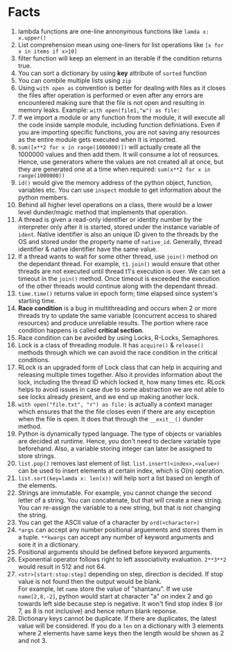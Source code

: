 # Facts

1. lambda functions are one-line annonymous functions like `lamda x: x.upper()`
2. List comprehension mean using one-liners for list operations like `[x for x in items if x>10]`
3. filter function will keep an element in an iterable if the condition returns true.
4. You can sort a dictionary by using **key** attribute of ``sorted`` function
5. You can combile multiple lists using `zip`
6. Using `with open as` convention is better for dealing with files as it closes the files after operation is performed or even after any errors are encountered making sure that the file is not open and resulting in memory leaks. Example: `with open(file1,"w") as file:`
7. If we import a module or any function from the module, it will execute all the code inside sample module, including function definiations. Even if you are importing specific functions, you are not saving any resources as the entire module gets executed when it is imported.
8. `sum([x**2 for x in range(1000000)])` will actually create all the 1000000 values and then add them. It will consume a lot of reosurces. Hence, use generators where the values are not created all at once, but they are generated one at a time when required: `sum(x**2 for x in range(1000000))`
9. `id()` would give the memory address of the python object, function, variables etc. You can use `inspect` module to get information about the python members.
10. Behind all higher level operations on a class, there would be a lower level dunder/magic method that implements that operation.
11. A thread is given a read-only identifier or identity number by the interpreter only after it is started, stored under the instance variable of `ident`. Native identifier is also an unique ID given to the threads by the OS and stored under the property name of `native_id`. Generally, thread identifier & native identifier have the same value.
12. If a thread wants to wait for some other thread, use `join()` method on the dependant thread. For example, `t1.join()` would ensure that other threads are not executed until thread t1's execution is over. We can set a timeout in the `join()` method. Once timeout is exceeded the execution of the other threads would continue along with the dependant thread.
13. `time.time()` returns value in epoch form; time elapsed since system's starting time.
14. **Race condition** is a bug in multithreading and occurs when 2 or more threads try to update the same variable (concurrent access to shared resources) and produce unreliable results. The portion where race condition happens is called **critical section**.
15. Race condition can be avoided by using Locks, R-Locks, Semaphores.
16. Lock is a class of threading module. It has `acquire()` & `release()` methods through which we can avoid the race condition in the critical conditions.
17. RLock is an upgraded form of Lock class that can help in acquiring and releasing multiple times together. Also it provides information about the lock, including the thread ID which locked it, how many times etc. RLock helps to avoid issues in case due to some abstraction we are not able to see locks already present, and we end up making another lock.
18. `with open("file.txt", "r") as file:` is actually a context manager which ensures that the the file closes even if there are any exception when the file is open. It does that through the `__exit__()` dunder method.
19. Python is dynamically typed language. The type of objects or variables are decided at runtime. Hence, you don't need to declare variable type beforehand. Also, a variable storing integer can later be assigned to store strings.
20. `list.pop()` removes last element of list. `list.insert(<index>,<value>)` can be used to insert elements at certain index, which is O(n) operation.
21. `list.sort(key=lamda x: len(x))` will help sort a list based on length of the elements.
22. Strings are immutable. For example, you cannot change the second letter of a string. You can concatenate, but that will create a new string. You can re-assign the variable to a new string, but that is not changing the string.
23. You can get the ASCII value of a character by `ord(<character>)`
24. `*args` can accept any number positional arguements and stores them in a tuple. `**kwargs` can accept any number of keyword arguments and sore it in a dictionary.
25. Positional arguments should be defined before keyword arguments.
26. Exponential operator follows right to left associativity evaluation. `2**3**2` would result in 512 and not 64.
27. `<str>[start:stop:step]` depending on step, direction is decided. If stop value is not found then the output would be blank. \
For example, let `name` store the value of "shantanu". If we use `name[2,8,-2]`, python would start at character "a" on index 2 and go towards left side because step is negative. It won't find stop index 8 (or 7, as 8 is not inclusive) and hence return blank reponse.
28. Dictionary keys cannot be duplicate. If there are duplicates, the latest value will be considered. If you do a `len` on a dictionary with 3 elements where 2 elements have same keys then the length would be shown as 2 and not 3.